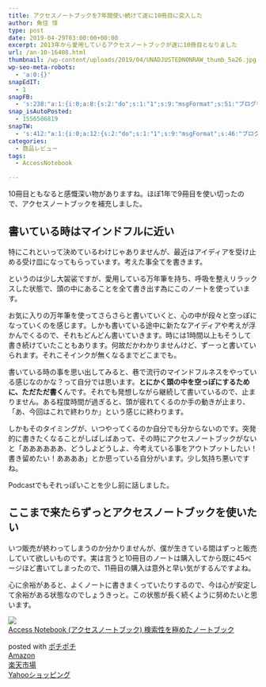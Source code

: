 ```yaml
---
title: アクセスノートブックを7年間使い続けて遂に10冊目に突入した
author: 魚住 惇
type: post
date: 2019-04-29T03:00:00+00:00
excerpt: 2013年から愛用しているアクセスノートブックが遂に10冊目となりました
url: /an-10-16408.html
thumbnail: /wp-content/uploads/2019/04/UNADJUSTEDNONRAW_thumb_5a26.jpg
wp-seo-meta-robots:
  - 'a:0:{}'
snapEdIT:
  - 1
snapFB:
  - 's:238:"a:1:{i:0;a:8:{s:2:"do";s:1:"1";s:9:"msgFormat";s:51:"ブログを更新しました！%TITLE% %SITENAME%";s:8:"postType";s:1:"A";s:9:"isAutoImg";s:1:"A";s:8:"imgToUse";s:0:"";s:9:"isAutoURL";s:1:"A";s:8:"urlToUse";s:0:"";s:4:"doFB";i:0;}}";'
snap_isAutoPosted:
  - 1556506819
snapTW:
  - 's:412:"a:1:{i:0;a:12:{s:2:"do";s:1:"1";s:9:"msgFormat";s:46:"ブログを更新しました: %TITLE%  %URL%";s:8:"attchImg";s:1:"1";s:9:"isAutoImg";s:1:"A";s:8:"imgToUse";s:0:"";s:9:"isAutoURL";s:1:"A";s:8:"urlToUse";s:0:"";s:4:"doTW";i:0;s:8:"isPosted";s:1:"1";s:4:"pgID";s:19:"1122697092109963264";s:7:"postURL";s:56:"https://twitter.com/jun3010me/status/1122697092109963264";s:5:"pDate";s:19:"2019-04-29 03:00:20";}}";'
categories:
  - 商品レビュー
tags:
  - AccessNotebook

---
```

10冊目ともなると感慨深い物がありますね。ほぼ1年で9冊目を使い切ったので、アクセスノートブックを補充しました。

## 書いている時はマインドフルに近い

特にこれといって決めているわけじゃありませんが、最近はアイディアを受け止める受け皿になってもらっています。考えた事全てを書きます。

というのは少し大袈裟ですが、愛用している万年筆を持ち、呼吸を整えリラックスした状態で、頭の中にあることを全て書き出す為にこのノートを使っています。

お気に入りの万年筆を使ってさらさらと書いていくと、<span class="smb-highlighter">心の中が段々と空っぽになっていくのを感じます</span>。しかも書いている途中に新たなアイディアや考えが浮かんでくるので、それもどんどん書いていきます。時には1時間以上もそうして書き続けていたこともあります。何故だかわかりませんけど、ずーっと書いていられます。それこそインクが無くなるまでどこまでも。

書いている時の事を思い出してみると、巷で流行のマインドフルネスをやっている感じなのかな？って自分では思います。**とにかく頭の中を空っぽにするために、ただただ書く**んです。それでも発想しながら継続して書いているので、止まりません。ある程度時間が過ぎると、頭が疲れてくるのか手の動きが止まり、「あ、今回はこれで終わりか」という感じに終わります。

しかもそのタイミングが、いつやってくるのか自分でも分からないのです。突発的に書きたくなることがしばしばあって、その時にアクセスノートブックがないと「ああああああ、どうしよどうしよ、今考えている事をアウトプットしたい！書き留めたい！ああああ」とか思っている自分がいます。少し気持ち悪いですね。

Podcastでもそれっぽいことを少し前に話しました。



## ここまで来たらずっとアクセスノートブックを使いたい

いつ販売が終わってしまうのか分かりませんが、僕が生きている間はずっと販売していて欲しいものです。実は言うと10冊目のノートは購入してから既に45ページほど書いてしまったので、11冊目の購入は意外と早い気がするんですよね。

心に余裕があると、よくノートに書きまくっていたりするので、今は心が安定して余裕がある状態なのでしょうきっと。この状態が長く続くように努めたいと思います。

<div class="cstmreba">
  <div class="kaerebalink-box">
    <div class="kaerebalink-image">
      <a href="https://www.amazon.co.jp/%EF%BC%A0bungu_o-Access-Notebook-%E3%82%A2%E3%82%AF%E3%82%BB%E3%82%B9%E3%83%8E%E3%83%BC%E3%83%88%E3%83%96%E3%83%83%E3%82%AF-%E6%A4%9C%E7%B4%A2%E6%80%A7%E3%82%92%E6%A5%B5%E3%82%81%E3%81%9F%E3%83%8E%E3%83%BC%E3%83%88%E3%83%96%E3%83%83%E3%82%AF/dp/B00DV9UTEE?SubscriptionId=AKIAIGGQ4QGQY6L2RH4A&tag=jun3010me-22&linkCode=xm2&camp=2025&creative=165953&creativeASIN=B00DV9UTEE" target="_blank" rel="noopener noreferrer"><img decoding="async" src="https://images-fe.ssl-images-amazon.com/images/I/41IOIEis2cL._SL160_.jpg" style="border: none;" /></a>
    </div>
    <div class="kaerebalink-info">
      <div class="kaerebalink-name">
        <a href="https://www.amazon.co.jp/%EF%BC%A0bungu_o-Access-Notebook-%E3%82%A2%E3%82%AF%E3%82%BB%E3%82%B9%E3%83%8E%E3%83%BC%E3%83%88%E3%83%96%E3%83%83%E3%82%AF-%E6%A4%9C%E7%B4%A2%E6%80%A7%E3%82%92%E6%A5%B5%E3%82%81%E3%81%9F%E3%83%8E%E3%83%BC%E3%83%88%E3%83%96%E3%83%83%E3%82%AF/dp/B00DV9UTEE?SubscriptionId=AKIAIGGQ4QGQY6L2RH4A&tag=jun3010me-22&linkCode=xm2&camp=2025&creative=165953&creativeASIN=B00DV9UTEE" target="_blank" rel="noopener noreferrer">Access Notebook (アクセスノートブック) 検索性を極めたノートブック</a>
        <p>
        </p>
        <div class="kaerebalink-powered-date">
          posted with <a href="http://jun3010.me/" rel="nofollow noopener noreferrer" target="_blank">ポチポチ</a>
        </div>
      </div>
      <div class="kaerebalink-link1">
        <div class="shoplinkamazon">
          <a href="https://www.amazon.co.jp/gp/search?keywords=Access Notebook&tag=jun3010me-22" target="_blank" rel="noopener noreferrer">Amazon</a>
        </div>
        <div class="shoplinkrakuten">
          <a href="https://hb.afl.rakuten.co.jp/hgc/10ef1d94.c90f9829.10ef1d95.53606a39/?pc=https%3A%2F%2Fsearch.rakuten.co.jp%2Fsearch%2Fmall%2FAccess Notebook%2F-%2Ff.1-p.1-s.1-sf.0-st.A-v.2%3Fx%3D0%26scid%3Daf_ich_link_urltxt%26m%3Dhttp%3A%2F%2Fm.rakuten.co.jp%2F" target="_blank" rel="noopener noreferrer">楽天市場</a>
        </div>
        <div class="shoplinkyahoo">
          <a href="https://ck.jp.ap.valuecommerce.com/servlet/referral?sid=3040825&pid=884909937&vc_url=http%3A%2F%2Fsearch.shopping.yahoo.co.jp%2Fsearch%3Fp%3DAccess Notebook;vcptn=kaereba" target="_blank" rel="noopener noreferrer">Yahooショッピング<img decoding="async" loading="lazy" src="//ad.jp.ap.valuecommerce.com/servlet/gifbanner?sid=3040825&pid=884909937" width="1" height="1" border="0" /></a>
        </div>
      </div>
    </div>
    <div class="booklink-footer">
    </div>
  </div>
</div>